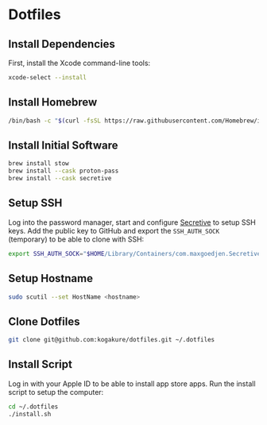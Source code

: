 # Dotfiles

## Install Dependencies

First, install the Xcode command-line tools:

```sh
xcode-select --install
```

## Install Homebrew

```sh
/bin/bash -c "$(curl -fsSL https://raw.githubusercontent.com/Homebrew/install/HEAD/install.sh)"
```

## Install Initial Software

```sh
brew install stow
brew install --cask proton-pass
brew install --cask secretive
```

## Setup SSH

Log into the password manager, start and configure [Secretive](https://github.com/maxgoedjen/secretive) to setup SSH keys. Add the public key to GitHub and export the `SSH_AUTH_SOCK` (temporary) to be able to clone with SSH:

```sh
export SSH_AUTH_SOCK="$HOME/Library/Containers/com.maxgoedjen.Secretive.SecretAgent/Data/socket.ssh"
```

## Setup Hostname

```sh
sudo scutil --set HostName <hostname>
```

## Clone Dotfiles

```sh
git clone git@github.com:kogakure/dotfiles.git ~/.dotfiles
```

## Install Script

Log in with your Apple ID to be able to install app store apps. Run the install script to setup the computer:

```sh
cd ~/.dotfiles
./install.sh
```
